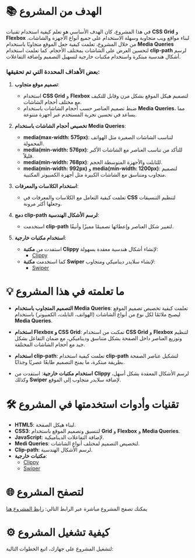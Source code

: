 # 📚 الهدف من المشروع

في هذا المشروع، كان الهدف الأساسي هو تعلم كيفية استخدام تقنيات **CSS Grid** و **Flexbox** لبناء مواقع ويب متجاوبة وسهلة الاستخدام على جميع أنواع الأجهزة والشاشات. من خلال المشروع، تعلمت كيفية جعل الموقع متجاوبًا باستخدام **Media Queries** لتحسين العرض على الشاشات بمختلف الأحجام. كما تعلمت استخدام **clip-path** لرسم أشكال هندسية مبتكرة واستخدام مكتبات خارجية لتسهيل التصميم وإضافة التفاعلات.

### بعض الأهداف المحددة التي تم تحقيقها:
1. **تصميم موقع متجاوب**:
   - استخدام **CSS Grid** و **Flexbox** لتصميم هيكل الموقع بشكل مرن وقابل للتكيف مع مختلف أحجام الشاشات.
   - ضبط تصميم العناصر حسب أحجام الشاشات باستخدام **Media Queries**، مما يساعد في تحسين تجربة المستخدم عبر أجهزة متنوعة.
  
2. **تخصيص أحجام الشاشات باستخدام Media Queries**:
   - **media(max-width: 575px)**: لتناسب الشاشات الصغيرة مثل الهواتف المحمولة.
   - **media(min-width: 576px)**: للتأكد من تناسب العناصر مع الشاشات الأكبر قليلاً.
   - **media(min-width: 768px)**: للتابلت والأجهزة المتوسطة الحجم.
   - **media(min-width: 992px)** و **media(min-width: 1200px)**: لتصميم متجاوب ومتناسق مع الشاشات الكبيرة مثل أجهزة الكمبيوتر المكتبية.

3. **استخدام الكلاسات والمعرفات**:
   - تعلمت كيفية التعامل مع الكلاسات والمعرفات في **CSS** لتنظيم التنسيقات وجعلها أكثر مرونة.

4. **دمج **clip-path** لرسم الأشكال الهندسية**:
   - استخدمت **clip-path** لتغيير شكل العناصر وإعطائها تصميمًا مميزًا وأنيقًا.

5. **استخدام مكتبات خارجية**:
   - استفدت من **مكتبة Clippy** لإنشاء أشكال هندسية معقدة بسهولة:
     - [Clippy](https://bennettfeely.com/clippy/)
   - كما استخدمت **مكتبة Swiper** لإنشاء سلايدر ديناميكي ومتجاوب:
     - [Swiper](https://swiperjs.com/demos#responsive-breakpoints)

# 💡 ما تعلمته في هذا المشروع

- **التصميم المتجاوب باستخدام Media Queries**:
   تعلمت كيفية تخصيص تصميم الموقع ليصبح ملائمًا لكل نوع من أنواع الشاشات (الهواتف، التابلت، الكمبيوتر) باستخدام **Media Queries**.
  
- **استخدام Flexbox و CSS Grid**:
   تمكنت من استخدام **CSS Grid** و **Flexbox** لتنظيم وتوزيع العناصر داخل الصفحة بشكل متناسق وديناميكي، مع ضمان التفاعل بشكل جيد مع أحجام الشاشات المختلفة.

- **استخدام **clip-path****:
   تعلمت كيفية استخدام **clip-path** لتشكيل عناصر الصفحة بطريقة مبتكرة، ما يمنح التصميم طابعًا عصريًا وجذابًا.

- **استخدام مكتبات خارجية**:
   استفدت من **Clippy** لرسم الأشكال المعقدة بشكل أسهل، وكذلك **Swiper** لإضافة سلايدر متجاوب إلى الموقع.

# 🛠️ تقنيات وأدوات استخدمتها في المشروع

- **HTML5**: لبناء هيكل الصفحة.
- **CSS3**: لتنسيق وتصميم الموقع باستخدام **Grid** و **Flexbox** و **Media Queries**.
- **JavaScript**: لإضافة التفاعلات الديناميكية.
- **Medi Queries**: لتخصيص التصميم لمختلف أنواع الشاشات.
- **Clip-path**: لرسم الأشكال الهندسية.
- **مكتبات خارجية**:
   - [Clippy](https://bennettfeely.com/clippy/)
   - [Swiper](https://swiperjs.com/demos#responsive-breakpoints)

# 🌐 لتصفح المشروع

يمكنك تصفح المشروع مباشرة عبر الرابط التالي:
[رابط المشروع هنا](https://github.com/your-username/your-project-repo)

# ⚙️ كيفية تشغيل المشروع

لتشغيل المشروع على جهازك، اتبع الخطوات التالية:

